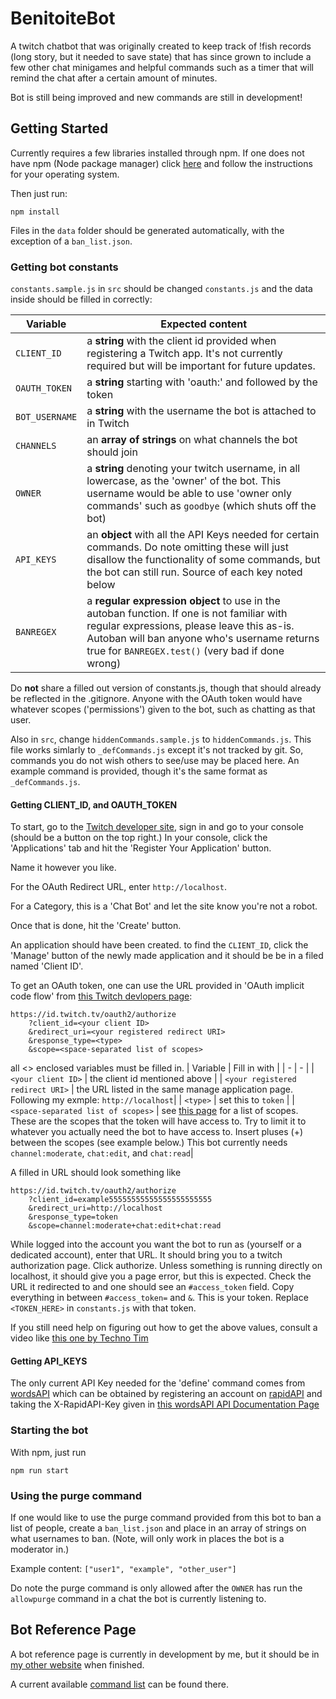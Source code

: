 # BenitoiteBot
A twitch chatbot that was originally created to keep track of !fish records (long story, but it needed to save state) that has since grown to include a few other chat minigames and helpful commands such as a timer that will remind the chat after a certain amount of minutes.

Bot is still being improved and new commands are still in development!

## Getting Started
Currently requires a few libraries installed through npm.
If one does not have npm (Node package manager) click [here](https://docs.npmjs.com/downloading-and-installing-node-js-and-npm) and follow the instructions for your operating system.

Then just run:
```
npm install
```
Files in the `data` folder should be generated automatically, with the exception of a `ban_list.json`. 

### Getting bot constants
`constants.sample.js` in `src` should be changed `constants.js` and the data inside should be filled in correctly:

| Variable | Expected content |
| - | - |
| `CLIENT_ID` | a **string** with the client id provided when registering a Twitch app. It's not currently required but will be important for future updates.|
| `OAUTH_TOKEN` | a **string** starting with 'oauth:' and followed by the token
| `BOT_USERNAME` | a **string** with the username the bot is attached to in Twitch |
| `CHANNELS` | an **array of strings** on what channels the bot should join |
| `OWNER` | a **string** denoting your twitch username, in all lowercase, as the 'owner' of the bot. This username would be able to use 'owner only commands' such as `goodbye` (which shuts off the bot) |
| `API_KEYS` | an **object** with all the API Keys needed for certain commands. Do note omitting these will just disallow the functionality of some commands, but the bot can still run. Source of each key noted below|
| `BANREGEX` | a **regular expression object** to use in the autoban function. If one is not familiar with regular expressions, please leave this as-is. Autoban will ban anyone who's username returns true for `BANREGEX.test()` (very bad if done wrong)|

Do **not** share a filled out version of constants.js, though that should already be reflected in the .gitignore. Anyone with the OAuth token would have whatever scopes ('permissions') given to the bot, such as chatting as that user.

Also in `src`, change `hiddenCommands.sample.js` to  `hiddenCommands.js`. This file works simlarly to `_defCommands.js` except it's not tracked by git. So, commands you do not wish others to see/use may be placed here. An example command is provided, though it's the same format as `_defCommands.js`.

#### Getting CLIENT_ID, and OAUTH_TOKEN
To start, go to the [Twitch developer site](https://dev.twitch.tv/), sign in and go to your console (should be a button on the top right.) In your console, click the 'Applications' tab and hit the 'Register Your Application' button. 

Name it however you like. 

For the OAuth Redirect URL, enter `http://localhost`.

For a Category, this is a 'Chat Bot' and let the site know you're not a robot.

Once that is done, hit the 'Create' button.

An application should have been created. to find the `CLIENT_ID`, click the 'Manage' button of the newly made application and it should be be in a filed named 'Client ID'.

To get an OAuth token, one can use the URL provided in 'OAuth implicit code flow' from [this Twitch devlopers page](https://dev.twitch.tv/docs/authentication/getting-tokens-oauth):
```
https://id.twitch.tv/oauth2/authorize
    ?client_id=<your client ID>
    &redirect_uri=<your registered redirect URI>
    &response_type=<type>
    &scope=<space-separated list of scopes>
```
all <> enclosed variables must be filled in.
| Variable | Fill in with |
| - | - |
| `<your client ID>` | the client id mentioned above |
| `<your registered redirect URI>` | the URL listed in the same manage application page. Following my exmple: `http://localhost`|
| `<type>` | set this to `token` |
| `<space-separated list of scopes>` | see [this page](https://dev.twitch.tv/docs/authentication#scopes) for a list of scopes. These are the scopes that the token will have access to. Try to limit it to whatever you actually need the bot to have access to. Insert pluses (+) between the scopes (see example below.) This bot currently needs `channel:moderate`, `chat:edit`, and `chat:read`|

A filled in URL should look something like
```
https://id.twitch.tv/oauth2/authorize
    ?client_id=example55555555555555555555555
    &redirect_uri=http://localhost
    &response_type=token
    &scope=channel:moderate+chat:edit+chat:read
```
While logged into the account you want the bot to run as (yourself or a dedicated account), enter that URL. It should bring you to a twitch authorization page. Click authorize. Unless something is running directly on localhost, it should give you a page error, but this is expected. Check the URL it redirected to and one should see an `#access_token` field. Copy everything in between `#access_token=` and `&`. This is your token. Replace `<TOKEN_HERE>` in `constants.js` with that token.

If you still need help on figuring out how to get the above values, consult a video like [this one by Techno Tim](https://www.youtube.com/watch?v=7uSjKbAUHXg)

#### Getting API_KEYS
The only current API Key needed for the 'define' command comes from [wordsAPI](https://www.wordsapi.com/) which can be obtained by registering an account on [rapidAPI](https://rapidapi.com/) and taking the X-RapidAPI-Key given in [this wordsAPI API Documentation Page](https://rapidapi.com/dpventures/api/wordsapi/) 

### Starting the bot
With npm, just run 
```
npm run start
```

### Using the purge command
If one would like to use the purge command provided from this bot to ban a list of people, create a `ban_list.json` and place in an array of strings on what usernames to ban. (Note, will only work in places the bot is a moderator in.) 

Example content: `["user1", "example", "other_user"]`

Do note the purge command is only allowed after the `OWNER` has run the `allowpurge` command in a chat the bot is currently listening to.

## Bot Reference Page
A bot reference page is currently in development by me, but it should be in [my other website](https://pentagonitestudios.com/) when finished. 

A current available [command list](https://pentagonitestudios.com/benitoitebot/commands.html) can be found there.